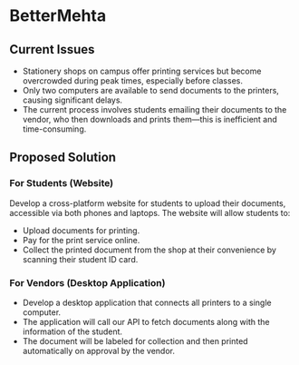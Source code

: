 # BetterMehta
## Current Issues

- Stationery shops on campus offer printing services but become overcrowded during peak times, especially before classes.
- Only two computers are available to send documents to the printers, causing significant delays.
- The current process involves students emailing their documents to the vendor, who then downloads and prints them—this is inefficient and time-consuming.

## Proposed Solution

### For Students (Website)

Develop a cross-platform website for students to upload their documents, accessible via both phones and laptops. The website will allow students to:

- Upload documents for printing.
- Pay for the print service online.
- Collect the printed document from the shop at their convenience by scanning their student ID card.

### For Vendors (Desktop Application)

- Develop a desktop application that connects all printers to a single computer.
- The application will call our API to fetch documents along with the information of the student.
- The document will be labeled for collection and then printed automatically on approval by the vendor.
